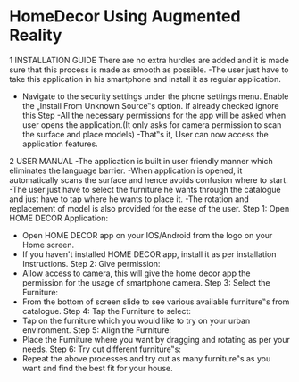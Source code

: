 # HomeDecor Using Augmented Reality

1 INSTALLATION GUIDE
There are no extra hurdles are added and it is made sure that this process is made as smooth as possible.
-The user just have to take this application in his smartphone and install it as regular application.
- Navigate to the security settings under the phone settings menu.
Enable the „Install From Unknown Source‟s option. If already checked ignore this Step
-All the necessary permissions for the app will be asked when user opens the application.(It only asks for camera permission to scan the surface and place models)
-That‟s it, User can now access the application features.



2 USER MANUAL
-The application is built in user friendly manner which eliminates the language barrier.
-When application is opened, it automatically scans the surface and hence avoids confusion where to start.
-The user just have to select the furniture he wants through the catalogue and just have to tap where he wants to place it.
-The rotation and replacement of model is also provided for the ease of the user.
Step 1: Open HOME DECOR Application:
- Open HOME DECOR app on your IOS/Android from the logo on your Home screen.
- If you haven't installed HOME DECOR app, install it as per installation Instructions.
Step 2: Give permission:
- Allow access to camera, this will give the home decor app the permission for the usage of smartphone camera.
Step 3: Select the Furniture:
- From the bottom of screen slide to see various available furniture‟s from catalogue.
Step 4: Tap the Furniture to select:
- Tap on the furniture which you would like to try on your urban environment.
Step 5: Align the Furniture:
- Place the Furniture where you want by dragging and rotating as per your needs.
Step 6: Try out different furniture‟s:
- Repeat the above processes and try out as many furniture‟s as you want and find the best fit for your house.
